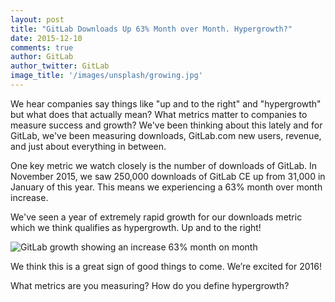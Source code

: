 ```yaml
---
layout: post
title: "GitLab Downloads Up 63% Month over Month. Hypergrowth?"
date: 2015-12-10
comments: true
author: GitLab
author_twitter: GitLab
image_title: '/images/unsplash/growing.jpg'
---
```


We hear companies say things like "up and to the right" and "hypergrowth" but what does that actually mean? What metrics matter to companies to measure success and growth? We've been thinking about this lately and for GitLab, we've been measuring downloads, GitLab.com new users, revenue, and just about everything in between.

<!-- more -->

One key metric we watch closely is the number of downloads of GitLab. In November 2015, we saw 250,000 downloads of GitLab CE up from 31,000 in January of this year. This means we experiencing a 63% month over month increase. 

We've seen a year of extremely rapid growth for our downloads metric which we think qualifies as hypergrowth. Up and to the right!

![GitLab growth showing an increase 63% month on month](/images/blogimages/gitlab-downloads-2015.jpg "GitLab downloads in 2015")

We think this is a great sign of good things to come. We’re excited for 2016!

What metrics are you measuring? How do you define hypergrowth?
